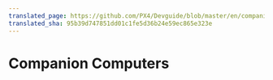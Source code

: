 ```yaml
---
translated_page: https://github.com/PX4/Devguide/blob/master/en/companion_computer/README.md
translated_sha: 95b39d747851dd01c1fe5d36b24e59ec865e323e
---
```


# Companion Computers